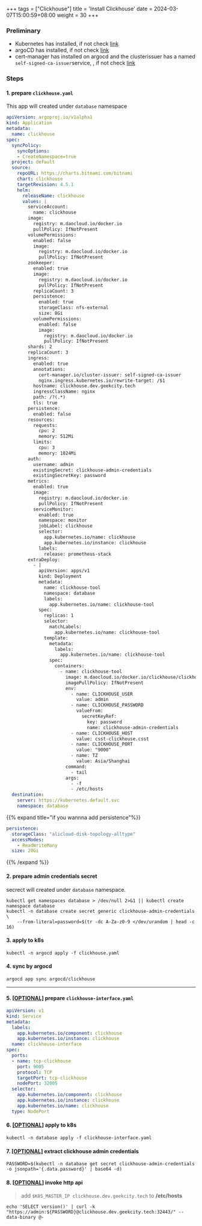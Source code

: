 +++
tags = ["Clickhouse"]
title = 'Install Clickhouse'
date = 2024-03-07T15:00:59+08:00
weight = 30
+++

### Preliminary
- Kubernetes has installed, if not check [link](kubernetes/command/install/index.html)
- argoCD has installed, if not check [link](argo/argo-cd/argocd/index.html)
- cert-manager has installed on argocd and the clusterissuer has a named `self-signed-ca-issuer`service, , if not check [link](argo/argo-cd/application/cert_manager/index.html)

### Steps
#### 1. prepare `clickhouse.yaml`
This app will created under `database` namespace
```yaml
apiVersion: argoproj.io/v1alpha1
kind: Application
metadata:
  name: clickhouse
spec:
  syncPolicy:
    syncOptions:
    - CreateNamespace=true
  project: default
  source:
    repoURL: https://charts.bitnami.com/bitnami
    chart: clickhouse
    targetRevision: 4.5.1
    helm:
      releaseName: clickhouse
      values: |
        serviceAccount:
          name: clickhouse
        image:
          registry: m.daocloud.io/docker.io
          pullPolicy: IfNotPresent
        volumePermissions:
          enabled: false
          image:
            registry: m.daocloud.io/docker.io
            pullPolicy: IfNotPresent
        zookeeper:
          enabled: true
          image:
            registry: m.daocloud.io/docker.io
            pullPolicy: IfNotPresent
          replicaCount: 3
          persistence:
            enabled: true
            storageClass: nfs-external
            size: 8Gi
          volumePermissions:
            enabled: false
            image:
              registry: m.daocloud.io/docker.io
              pullPolicy: IfNotPresent
        shards: 2
        replicaCount: 3
        ingress:
          enabled: true
          annotations:
            cert-manager.io/cluster-issuer: self-signed-ca-issuer
            nginx.ingress.kubernetes.io/rewrite-target: /$1
          hostname: clickhouse.dev.geekcity.tech
          ingressClassName: nginx
          path: /?(.*)
          tls: true
        persistence:
          enabled: false
        resources:
          requests:
            cpu: 2
            memory: 512Mi
          limits:
            cpu: 3
            memory: 1024Mi
        auth:
          username: admin
          existingSecret: clickhouse-admin-credentials
          existingSecretKey: password
        metrics:
          enabled: true
          image:
            registry: m.daocloud.io/docker.io
            pullPolicy: IfNotPresent
          serviceMonitor:
            enabled: true
            namespace: monitor
            jobLabel: clickhouse
            selector:
              app.kubernetes.io/name: clickhouse
              app.kubernetes.io/instance: clickhouse
            labels:
              release: prometheus-stack
        extraDeploy:
          - |
            apiVersion: apps/v1
            kind: Deployment
            metadata:
              name: clickhouse-tool
              namespace: database
              labels:
                app.kubernetes.io/name: clickhouse-tool
            spec:
              replicas: 1
              selector:
                matchLabels:
                  app.kubernetes.io/name: clickhouse-tool
              template:
                metadata:
                  labels:
                    app.kubernetes.io/name: clickhouse-tool
                spec:
                  containers:
                    - name: clickhouse-tool
                      image: m.daocloud.io/docker.io/clickhouse/clickhouse-server:23.11.5.29-alpine
                      imagePullPolicy: IfNotPresent
                      env:
                        - name: CLICKHOUSE_USER
                          value: admin
                        - name: CLICKHOUSE_PASSWORD
                          valueFrom:
                            secretKeyRef:
                              key: password
                              name: clickhouse-admin-credentials
                        - name: CLICKHOUSE_HOST
                          value: csst-clickhouse.csst
                        - name: CLICKHOUSE_PORT
                          value: "9000"
                        - name: TZ
                          value: Asia/Shanghai
                      command:
                        - tail
                      args:
                        - -f
                        - /etc/hosts
  destination:
    server: https://kubernetes.default.svc
    namespace: database
```

{{% expand title="if you wannna add persistence"%}}
```yaml
persistence:
  storageClass: "alicloud-disk-topology-alltype"
  accessModes:
    - ReadWriteMany
  size: 20Gi
```
{{% /expand %}}

#### 2. prepare admin credentials secret
secrect will created under `database` namespace.
```shell
kubectl get namespaces database > /dev/null 2>&1 || kubectl create namespace database
kubectl -n database create secret generic clickhouse-admin-credentials \
    --from-literal=password=$(tr -dc A-Za-z0-9 </dev/urandom | head -c 16)
```

#### 3. apply to k8s
```shell
kubectl -n argocd apply -f clickhouse.yaml
```

#### 4. sync by argocd
```shell
argocd app sync argocd/clickhouse
```


---

#### 5. [[OPTIONAL]]() prepare `clickhouse-interface.yaml`
```yaml
apiVersion: v1
kind: Service
metadata:
  labels:
    app.kubernetes.io/component: clickhouse
    app.kubernetes.io/instance: clickhouse
  name: clickhouse-interface
spec:
  ports:
  - name: tcp-clickhouse
    port: 9005
    protocol: TCP
    targetPort: tcp-clickhouse
    nodePort: 32005
  selector:
    app.kubernetes.io/component: clickhouse
    app.kubernetes.io/instance: clickhouse
    app.kubernetes.io/name: clickhouse
  type: NodePort
```

#### 6. [[OPTIONAL]]() apply to k8s
```shell
kubectl -n database apply -f clickhouse-interface.yaml
```

#### 7. [[OPTIONAL]]() extract clickhouse admin credentials 
```shell
PASSWORD=$(kubectl -n database get secret clickhouse-admin-credentials -o jsonpath='{.data.password}' | base64 -d)
```

#### 8. [[OPTIONAL]]() invoke http api
> add `$K8S_MASTER_IP clickhouse.dev.geekcity.tech` to **/etc/hosts**
```shell
echo 'SELECT version()' | curl -k "https://admin:${PASSWORD}@clickhouse.dev.geekcity.tech:32443/" --data-binary @-
```